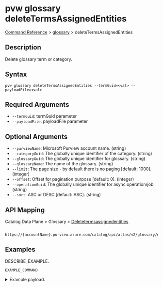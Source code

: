 # pvw glossary deleteTermsAssignedEntities
[Command Reference](../../../README.md#command-reference) > [glossary](./main.md) > deleteTermsAssignedEntities

## Description
Delete glossary term or category.

## Syntax
```
pvw glossary deleteTermsAssignedEntities --termGuid=<val> --payloadFile=<val>
```

## Required Arguments
- `--termGuid`: termGuid parameter
- `--payloadFile`: payloadFile parameter

## Optional Arguments
- `--purviewName`: Microsoft Purview account name. (string)
- `--categoryGuid`: The globally unique identifier of the category. (string)
- `--glossaryGuid`: The globally unique identifier for glossary. (string)
- `--glossaryName`: The name of the glossary. (string)
- `--limit`: The page size - by default there is no paging [default: 1000]. (integer)
- `--offset`: Offset for pagination purpose [default: 0]. (integer)
- `--operationGuid`: The globally unique identifier for async operation/job. (string)
- `--sort`: ASC or DESC [default: ASC]. (string)

## API Mapping
Catalog Data Plane > Glossary > [Deletetermsassignedentities]()
```
 https://{accountName}.purview.azure.com/catalog/api/atlas/v2/glossary/deleteTermsAssignedEntities
```

## Examples
DESCRIBE_EXAMPLE.
```powershell
EXAMPLE_COMMAND
```
<details><summary>Example payload.</summary>
<p>

```json
PASTE_JSON_HERE
```
</p>
</details>